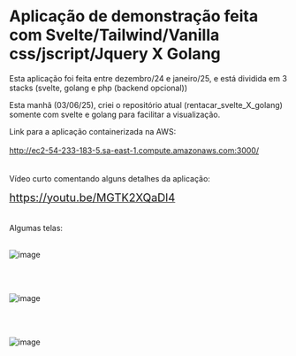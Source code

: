 # Aplicação de demonstração feita com Svelte/Tailwind/Vanilla css/jscript/Jquery X Golang

Esta aplicação foi feita entre dezembro/24 e janeiro/25, e está dividida em 3 stacks (svelte, golang e php (backend opcional))

Esta manhã (03/06/25), criei o repositório atual (rentacar_svelte_X_golang) somente com svelte e golang para facilitar a visualização.

Link para a aplicação containerizada na AWS:
<br><br>
<a href="http://ec2-54-233-183-5.sa-east-1.compute.amazonaws.com:3000/" target="_blank">
    <span style='font-size:20px'>http://ec2-54-233-183-5.sa-east-1.compute.amazonaws.com:3000/</span>
</a>
<br><br><br>
Vídeo curto comentando alguns detalhes da aplicação:

<a href="https://youtu.be/MGTK2XQaDl4" target="_blank">
    <span style='font-size:20px'>https://youtu.be/MGTK2XQaDl4</span>
</a>
<br><br><br>
Algumas telas:
<br><br>

![image](https://github.com/user-attachments/assets/a581d92c-52ed-4267-b9c9-23a46152d6b0)

<br><br>

![image](https://github.com/user-attachments/assets/ec9b4b3f-c709-41d4-95d5-29ceacd53804)

<br><br>

![image](https://github.com/user-attachments/assets/35022b5e-4202-4ec7-ba6d-2d8bdcc78c31)


<br><br><br>






